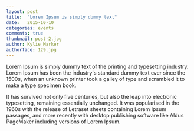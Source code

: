 ```yaml
---
layout: post
title:  "Lorem Ipsum is simply dummy text"
date:   2015-10-10 
categories: events
comments: true
thumbnail: post-2.jpg
author: Kylie Marker
authorface: 129.jpg
---
```


Lorem Ipsum is simply dummy text of the printing and typesetting industry. Lorem Ipsum has been the industry's standard dummy text ever since the 1500s, when an unknown printer took a galley of type and scrambled it to make a type specimen book. 

It has survived not only five centuries, but also the leap into electronic typesetting, remaining essentially unchanged. It was popularised in the 1960s with the release of Letraset sheets containing Lorem Ipsum passages, and more recently with desktop publishing software like Aldus PageMaker including versions of Lorem Ipsum.
